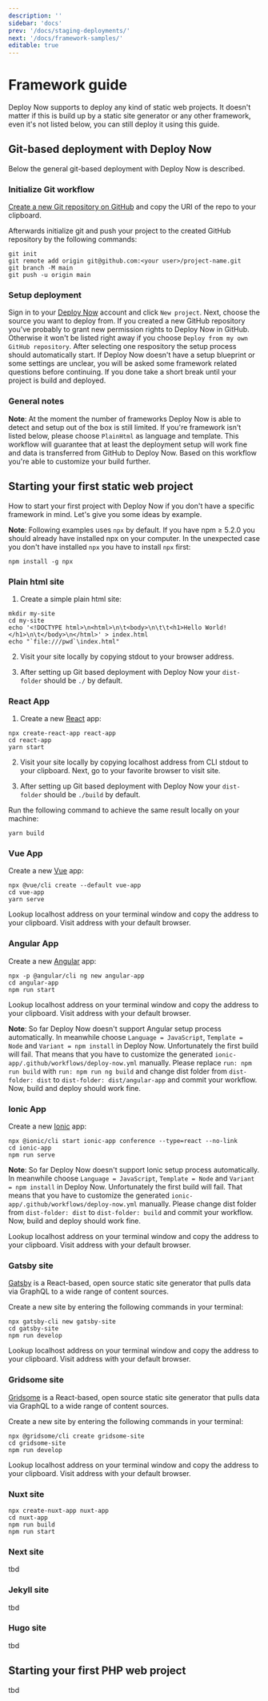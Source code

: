 ```yaml
---
description: ''
sidebar: 'docs'
prev: '/docs/staging-deployments/'
next: '/docs/framework-samples/'
editable: true
---
```


# Framework guide

Deploy Now supports to deploy any kind of static web projects. It doesn't matter if this is build up by a static site generator or any other framework, even it's not listed below, you can still deploy it using this guide.

## Git-based deployment with Deploy Now

Below the general git-based deployment with Deploy Now is described. 

### Initialize Git workflow

[Create a new Git repository on GitHub](https://docs.github.com/en/get-started/quickstart/create-a-repo#create-a-repository) and copy the URI of the repo to your clipboard.

Afterwards initialize git and push your project to the created GitHub repository by the following commands:
```
git init
git remote add origin git@github.com:<your user>/project-name.git
git branch -M main
git push -u origin main
```

### Setup deployment

Sign in to your [Deploy Now](https://ionos.space/) account and click ```New project```. Next, choose the source you want to deploy from. If you created a new GitHub repository you've probably to grant new permission rights to Deploy Now in GitHub. Otherwise it won't be listed right away if you choose ```Deploy from my own GitHub repository```. After selecting one respository the setup process should automatically start. If Deploy Now doesn't have a setup blueprint or some settings are unclear, you will be asked some framework related questions before continuing. If you done take a short break until your project is build and deployed.

### General notes

**Note**: At the moment the number of frameworks Deploy Now is able to detect and setup out of the box is still limited. If you're framework isn't listed below, please choose ```PlainHtml``` as language and template. This workflow will guarantee that at least the deployment setup will work fine and data is transferred from GitHub to Deploy Now. Based on this workflow you're able to customize your build further. 

## Starting your first static web project

How to start your first project with Deploy Now if you don't have a specific framework in mind. Let's give you some ideas by example.

**Note**: Following examples uses ```npx``` by default. If you have npm ≥ 5.2.0 you should already have installed npx on your computer. In the unexpected case you don't have installed ```npx``` you have to install ```npx``` first:

```
npm install -g npx
```

### Plain html site

1. Create a simple plain html site:

```
mkdir my-site
cd my-site
echo '<!DOCTYPE html>\n<html>\n\t<body>\n\t\t<h1>Hello World!</h1>\n\t</body>\n</html>' > index.html
echo "`file:///pwd`\index.html"
```

2. Visit your site locally by copying stdout to your browser address.

3. After setting up Git based deployment with Deploy Now your ```dist-folder``` should be ```./``` by default.

### React App

1. Create a new [React](https://reactjs.org/) app:

```
npx create-react-app react-app
cd react-app
yarn start
```

2. Visit your site locally by copying localhost address from CLI stdout to your clipboard. Next, go to your favorite browser to visit site.

3. After setting up Git based deployment with Deploy Now your ```dist-folder``` should be ```./build``` by default.

Run the following command to achieve the same result locally on your machine:

```
yarn build
```

### Vue App

Create a new [Vue](https://vuejs.org/) app:

```
npx @vue/cli create --default vue-app
cd vue-app
yarn serve
```

Lookup localhost address on your terminal window and copy the address to your clipboard. Visit address with your default browser.

### Angular App

Create a new [Angular](https://angular.io/) app:

```
npx -p @angular/cli ng new angular-app
cd angular-app
npm run start
```

Lookup localhost address on your terminal window and copy the address to your clipboard. Visit address with your default browser.

**Note**: So far Deploy Now doesn't support Angular setup process automatically. In meanwhile choose ```Language = JavaScript```, ```Template = Node``` and ```Variant = npm install``` in Deploy Now. Unfortunately the first build will fail. That means that you have to customize the generated ```ionic-app/.github/workflows/deploy-now.yml``` manually. Please replace ```run: npm run build``` with ```run: npm run ng build``` and change dist folder from ```dist-folder: dist``` to ```dist-folder: dist/angular-app``` and commit your workflow. Now, build and deploy should work fine.

### Ionic App

Create a new [Ionic](https://ionicframework.com/) app:

```
npx @ionic/cli start ionic-app conference --type=react --no-link
cd ionic-app
npm run serve
```

**Note**: So far Deploy Now doesn't support Ionic setup process automatically. In meanwhile choose ```Language = JavaScript```, ```Template = Node``` and ```Variant = npm install``` in Deploy Now. Unfortunately the first build will fail. That means that you have to customize the generated ```ionic-app/.github/workflows/deploy-now.yml``` manually. Please change dist folder from ```dist-folder: dist``` to ```dist-folder: build``` and commit your workflow. Now, build and deploy should work fine.

Lookup localhost address on your terminal window and copy the address to your clipboard. Visit address with your default browser.

### Gatsby site

[Gatsby](https://www.gatsbyjs.com/) is a React-based, open source static site generator that pulls data via GraphQL to a wide range of content sources.

Create a new site by entering the following commands in your terminal:

```
npx gatsby-cli new gatsby-site
cd gatsby-site
npm run develop
```

Lookup localhost address on your terminal window and copy the address to your clipboard. Visit address with your default browser.

### Gridsome site

[Gridsome](https://gridsome.org/) is a React-based, open source static site generator that pulls data via GraphQL to a wide range of content sources.

Create a new site by entering the following commands in your terminal:

```
npx @gridsome/cli create gridsome-site
cd gridsome-site
npm run develop
```

Lookup localhost address on your terminal window and copy the address to your clipboard. Visit address with your default browser.

### Nuxt site

```
npx create-nuxt-app nuxt-app
cd nuxt-app
npm run build
npm run start
```

### Next site

tbd

### Jekyll site

tbd

### Hugo site

tbd

## Starting your first PHP web project

tbd



